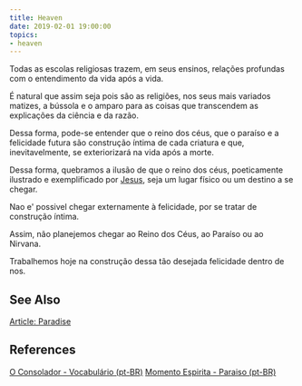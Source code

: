 ```yaml
---
title: Heaven
date: 2019-02-01 19:00:00
topics:
- heaven
---
```


Todas as escolas religiosas trazem, em seus ensinos, relações profundas com o
entendimento da vida após a vida.

É natural que assim seja pois são as religiões, nos seus mais variados matizes,
a bússola e o amparo para as coisas que transcendem as explicações da ciência e
da razão.

Dessa forma, pode-se entender que o reino dos céus, que o paraíso e a
felicidade futura são construção íntima de cada criatura e que,
inevitavelmente, se exteriorizará na vida após a morte.

Dessa forma, quebramos a ilusão de que o reino dos céus, poeticamente ilustrado
e exemplificado por [Jesus](/about/jesus), seja um lugar físico ou um destino a
se chegar.

Nao e' possivel chegar externamente à felicidade, por se tratar de construção
íntima.  

Assim, não planejemos chegar ao Reino dos Céus, ao Paraíso ou ao Nirvana.

Trabalhemos hoje na construção dessa tão desejada felicidade dentro de nos.

## See Also
[Article: Paradise](/articles/paradise)

## References
[O Consolador - Vocabulário (pt-BR)](http://www.oconsolador.com.br/linkfixo/vocabulario/principal.html)
[Momento Espirita - Paraiso (pt-BR)](http://www.momento.com.br/pt/ler_texto.php?id=3527)


